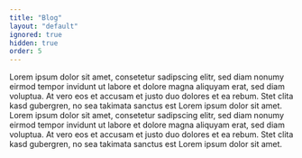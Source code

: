 ```yaml
---
title: "Blog"
layout: "default"
ignored: true
hidden: true
order: 5
---
```


Lorem ipsum dolor sit amet, consetetur sadipscing elitr,
sed diam nonumy eirmod tempor invidunt ut labore et dolore magna aliquyam erat,
sed diam voluptua. At vero eos et accusam et justo duo dolores et ea rebum.
Stet clita kasd gubergren, no sea takimata sanctus est Lorem ipsum dolor sit amet.
Lorem ipsum dolor sit amet, consetetur sadipscing elitr,
sed diam nonumy eirmod tempor invidunt ut labore et dolore magna aliquyam erat,
sed diam voluptua. At vero eos et accusam et justo duo dolores et ea rebum.
Stet clita kasd gubergren, no sea takimata sanctus est Lorem ipsum dolor sit amet.
